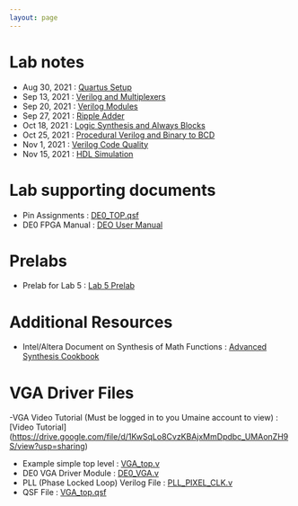 ```yaml
---
layout: page
---
```

# Lab notes

- Aug 30, 2021 : [Quartus Setup]({{site.baseurl}}/lab_pdfs/ECE275_Lab1_Quartus_Setup.pdf)
- Sep 13, 2021 : [Verilog and Multiplexers]({{site.baseurl}}/lab_pdfs/ECE275_Lab2_Multiplexers_Verilog_and_Schematics.pdf)
- Sep 20, 2021 : [Verilog Modules]({{site.baseurl}}/lab_pdfs/ECE275_Lab3_Verilog_Modules.pdf)
- Sep 27, 2021 : [Ripple Adder]({{site.baseurl}}/lab_pdfs/ECE275_Lab4.pdf)
- Oct 18, 2021 : [Logic Synthesis and Always Blocks]({{site.baseurl}}/lab_pdfs/ECE275_Lab5.pdf)
- Oct 25, 2021 : [Procedural Verilog and Binary to BCD]({{site.baseurl}}/lab_pdfs/ECE275_Lab6.pdf)
- Nov 1, 2021  : [Verilog Code Quality]({{site.baseurl}}/lab_pdfs/ECE275_Lab7.pdf)
- Nov 15, 2021 : [HDL Simulation]({{site.baseurl}}/lab_pdfs/ECE275_Lab8.pdf)

# Lab supporting documents

- Pin Assignments : [DE0_TOP.qsf]({{site.baseurl}}/lab_pdfs/DE0_TOP.qsf)
- DE0 FPGA Manual : [DEO User Manual](https://intel.com/content/dam/altera-www/global/en_US/portal/dsn/42/doc-us-dsnbk-42-5804152209-de0-user-manual.pdf)

# Prelabs

- Prelab for Lab 5 : [Lab 5 Prelab]({{site.baseurl}}/lab_pdfs/ECE275_Lab5_Prelab.pdf)

# Additional Resources

- Intel/Altera Document on Synthesis of Math Functions : [Advanced Synthesis Cookbook](https://intel.com/content/dam/www/programmable/us/en/pdfs/literature/manual/stx_cookbook.pdf)

# VGA Driver Files

-VGA Video Tutorial (Must be logged in to you Umaine account to view) : [Video Tutorial] (https://drive.google.com/file/d/1KwSqLo8CvzKBAjxMmDpdbc_UMAonZH9S/view?usp=sharing)
- Example simple top level : [VGA_top.v]({{site.baseurl}}/lab_pdfs/final_project_vga_files/VGA_top.v)
- DE0 VGA Driver Module : [DE0_VGA.v]({{site.baseurl}}/lab_pdfs/final_project_vga_files/DE0_VGA.v)
- PLL (Phase Locked Loop) Verilog File : [PLL_PIXEL_CLK.v]({{site.baseurl}}/lab_pdfs/final_project_vga_files/PLL_PIXEL_CLK.v)
- QSF File : [VGA_top.qsf]({{site.baseurl}}/lab_pdfs/final_project_vga_files/VGA_top.qsf)

